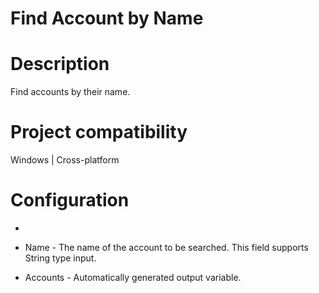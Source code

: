 ﻿# Find Account by Name

# Description

Find accounts by their name.

# Project compatibility

Windows | Cross-platform

# Configuration

* 
* Name - The name of the account to be searched. This field supports String type input.









* Accounts - Automatically generated output variable.
